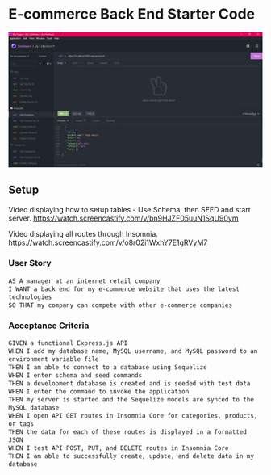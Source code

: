 # E-commerce Back End Starter Code

![Insomnia](insomnia.jpg)

## Setup

Video displaying how to setup tables - Use Schema, then SEED and start server.
https://watch.screencastify.com/v/bn9HJZF05uuN1SqU90ym


Video displaying all routes through Insomnia. 
https://watch.screencastify.com/v/o8r02i1WxhY7E1gRVyM7


### User Story
```
AS A manager at an internet retail company
I WANT a back end for my e-commerce website that uses the latest technologies
SO THAT my company can compete with other e-commerce companies
```

### Acceptance Criteria 
```
GIVEN a functional Express.js API
WHEN I add my database name, MySQL username, and MySQL password to an environment variable file
THEN I am able to connect to a database using Sequelize
WHEN I enter schema and seed commands
THEN a development database is created and is seeded with test data
WHEN I enter the command to invoke the application
THEN my server is started and the Sequelize models are synced to the MySQL database
WHEN I open API GET routes in Insomnia Core for categories, products, or tags
THEN the data for each of these routes is displayed in a formatted JSON
WHEN I test API POST, PUT, and DELETE routes in Insomnia Core
THEN I am able to successfully create, update, and delete data in my database
```